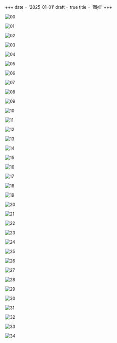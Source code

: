 +++
date = '2025-01-01'
draft = true
title = '图推'
+++

![00](pics/00.png)

![01](pics/01.png)

![02](pics/02.png)

![03](pics/03.png)

![04](pics/04.png)

![05](pics/05.png)

![06](pics/06.png)

![07](pics/07.png)

![08](pics/08.png)

![09](pics/09.png)

![10](pics/10.png)

![11](pics/11.png)

![12](pics/12.png)

![13](pics/13.png)

![14](pics/14.png)

![15](pics/15.png)

![16](pics/16.png)

![17](pics/17.png)

![18](pics/18.png)

![19](pics/19.png)

![20](pics/20.png)

![21](pics/21.png)

![22](pics/22.png)

![23](pics/23.png)

![24](pics/24.png)

![25](pics/25.png)

![26](pics/26.png)

![27](pics/27.png)

![28](pics/28.png)

![29](pics/29.png)

![30](pics/30.png)

![31](pics/31.png)

![32](pics/32.png)

![33](pics/33.png)

![34](pics/34.png)
